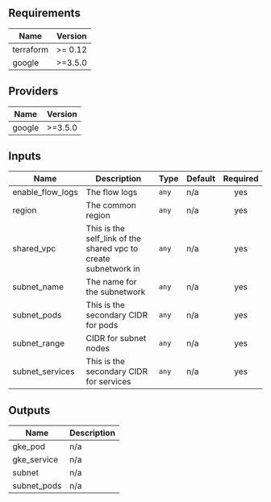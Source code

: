 ## Requirements

| Name | Version |
|------|---------|
| terraform | >= 0.12 |
| google | >=3.5.0 |

## Providers

| Name | Version |
|------|---------|
| google | >=3.5.0 |

## Inputs

| Name | Description | Type | Default | Required |
|------|-------------|------|---------|:--------:|
| enable\_flow\_logs | The flow logs | `any` | n/a | yes |
| region | The common region | `any` | n/a | yes |
| shared\_vpc | This is the self\_link of the shared vpc to create subnetwork in | `any` | n/a | yes |
| subnet\_name | The name for the subnetwork | `any` | n/a | yes |
| subnet\_pods | This is the secondary CIDR for pods | `any` | n/a | yes |
| subnet\_range | CIDR for subnet nodes | `any` | n/a | yes |
| subnet\_services | This is the secondary CIDR for services | `any` | n/a | yes |

## Outputs

| Name | Description |
|------|-------------|
| gke\_pod | n/a |
| gke\_service | n/a |
| subnet | n/a |
| subnet\_pods | n/a |

